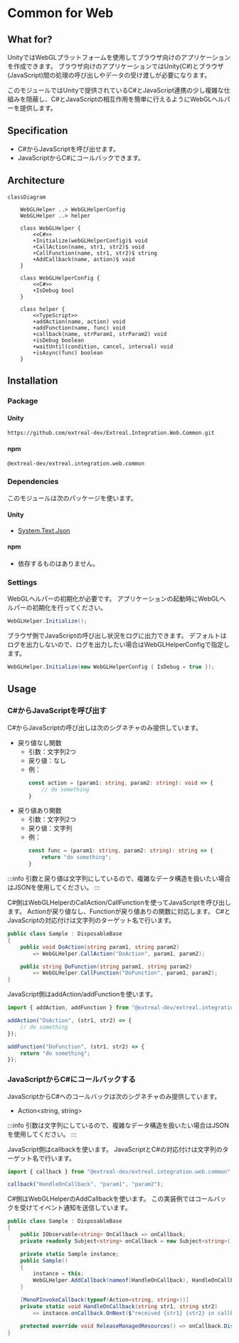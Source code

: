 ﻿---
sidebar_position: 4
---

# Common for Web

## What for?

UnityではWebGLプラットフォームを使用してブラウザ向けのアプリケーションを作成できます。
ブラウザ向けのアプリケーションではUnity(C#)とブラウザ(JavaScript)間の処理の呼び出しやデータの受け渡しが必要になります。

このモジュールではUnityで提供されているC#とJavaScript連携の少し複雑な仕組みを隠蔽し、C#とJavaScriptの相互作用を簡単に行えるようにWebGLヘルパーを提供します。

## Specification

- C#からJavaScriptを呼び出せます。
- JavaScriptからC#にコールバックできます。

## Architecture

```mermaid
classDiagram

    WebGLHelper ..> WebGLHelperConfig
    WebGLHelper ..> helper

    class WebGLHelper {
        <<C#>>
        +Initialize(webGLHelperConfig)$ void
        +CallAction(name, str1, str2)$ void
        +CallFunction(name, str1, str2)$ string
        +AddCallback(name, action)$ void
    }
    
    class WebGLHelperConfig {
        <<C#>>
        +IsDebug bool
    }

    class helper {
        <<TypeScript>>
        +addAction(name, action) void
        +addFunction(name, func) void
        +callback(name, strParam1, strParam2) void
        +isDebug boolean
        +waitUntil(condition, cancel, interval) void
        +isAsync(func) boolean
    }
```

## Installation

### Package

#### Unity
```text
https://github.com/extreal-dev/Extreal.Integration.Web.Common.git
```

#### npm
```text
@extreal-dev/extreal.integration.web.common
```

### Dependencies

このモジュールは次のパッケージを使います。

#### Unity
- [System.Text.Json](https://learn.microsoft.com/ja-jp/dotnet/api/system.text.json)

#### npm
- 依存するものはありません。

### Settings

WebGLヘルパーの初期化が必要です。
アプリケーションの起動時にWebGLヘルパーの初期化を行ってください。

```csharp
WebGLHelper.Initialize();
```

ブラウザ側でJavaScriptの呼び出し状況をログに出力できます。
デフォルトはログを出力しないので、ログを出力したい場合はWebGLHelperConfigで指定します。

```csharp
WebGLHelper.Initialize(new WebGLHelperConfig { IsDebug = true });
```

## Usage

### C#からJavaScriptを呼び出す

C#からJavaScriptの呼び出しは次のシグネチャのみ提供しています。

- 戻り値なし関数
  - 引数：文字列2つ
  - 戻り値：なし
  - 例：
    ```typescript
    const action = (param1: string, param2: string): void => {
        // do something
    }
    ```
- 戻り値あり関数
  - 引数：文字列2つ
  - 戻り値：文字列
  - 例：
    ```typescript
    const func = (param1: string, param2: string): string => {
        return "do something";
    }
    ```

:::info
引数と戻り値は文字列にしているので、複雑なデータ構造を扱いたい場合はJSONを使用してください。
:::

C#側はWebGLHelperのCallAction/CallFunctionを使ってJavaScriptを呼び出します。
Actionが戻り値なし、Functionが戻り値ありの関数に対応します。
C#とJavaScriptの対応付けは文字列のターゲット名で行います。

```csharp
public class Sample : DisposableBase
{
    public void DoAction(string param1, string param2)
        => WebGLHelper.CallAction("DoAction", param1, param2);

    public string DoFunction(string param1, string param2)
        => WebGLHelper.CallFunction("DoFunction", param1, param2);
}
```

JavaScript側はaddAction/addFunctionを使います。

```typescript
import { addAction, addFunction } from "@extreal-dev/extreal.integration.web.common";

addAction("DoAction", (str1, str2) => {
    // do something
});

addFunction("DoFunction", (str1, str2) => {
    return "do something";
});
```

### JavaScriptからC#にコールバックする

JavaScriptからC#へのコールバックは次のシグネチャのみ提供しています。

- Action<string, string>

:::info
引数は文字列にしているので、複雑なデータ構造を扱いたい場合はJSONを使用してください。
:::

JavaScript側はcallbackを使います。
JavaScriptとC#の対応付けは文字列のターゲット名で行います。

```typescript
import { callback } from "@extreal-dev/extreal.integration.web.common";

callback("HandleOnCallback", "param1", "param2");
```

C#側はWebGLHelperのAddCallbackを使います。
この実装例ではコールバックを受けてイベント通知を送信しています。

```csharp
public class Sample : DisposableBase
{
    public IObservable<string> OnCallback => onCallback;
    private readonly Subject<string> onCallback = new Subject<string>();

    private static Sample instance;
    public Sample()
    {
        instance = this;
        WebGLHelper.AddCallback(nameof(HandleOnCallback), HandleOnCallback);
    }

    [MonoPInvokeCallback(typeof(Action<string, string>))]
    private static void HandleOnCallback(string str1, string str2)
        => instance.onCallback.OnNext($"received {str1} {str2} in callback");

    protected override void ReleaseManagedResources() => onCallback.Dispose();
}
```
